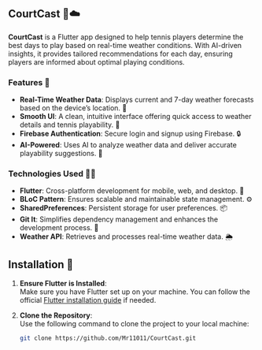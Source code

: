 ## CourtCast 🎾☁️

**CourtCast** is a Flutter app designed to help tennis players determine the best days to play based on real-time weather conditions. With AI-driven insights, it provides tailored recommendations for each day, ensuring players are informed about optimal playing conditions.

### Features 🌟
- **Real-Time Weather Data**: Displays current and 7-day weather forecasts based on the device’s location. 📱
- **Smooth UI**: A clean, intuitive interface offering quick access to weather details and tennis playability. 🎾
- **Firebase Authentication**: Secure login and signup using Firebase. 🔒
- **AI-Powered**: Uses AI to analyze weather data and deliver accurate playability suggestions. 🤖

### Technologies Used 🧑‍💻
- **Flutter**: Cross-platform development for mobile, web, and desktop. 📱
- **BLoC Pattern**: Ensures scalable and maintainable state management. ⚙️
- **SharedPreferences**: Persistent storage for user preferences. 📦
- **Git It**: Simplifies dependency management and enhances the development process. 🚀
- **Weather API**: Retrieves and processes real-time weather data. 🌦

## Installation 🚀

1. **Ensure Flutter is Installed**:  
   Make sure you have Flutter set up on your machine. You can follow the official [Flutter installation guide](https://flutter.dev/docs/get-started/install) if needed.

2. **Clone the Repository**:  
   Use the following command to clone the project to your local machine:
   ```bash
   git clone https://github.com/Mr11011/CourtCast.git
  
